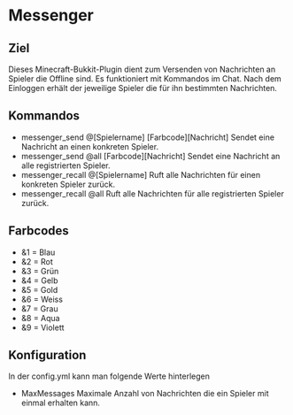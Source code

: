 Messenger
=========

Ziel
----

Dieses Minecraft-Bukkit-Plugin dient zum Versenden von Nachrichten an Spieler die Offline sind. 
Es funktioniert mit Kommandos im Chat. Nach dem Einloggen erhält der jeweilige Spieler die für ihn bestimmten
Nachrichten.

Kommandos
---------

* messenger_send @[Spielername] [Farbcode][Nachricht]     Sendet eine Nachricht an einen konkreten Spieler.
* messenger_send @all [Farbcode][Nachricht]               Sendet eine Nachricht an alle registrierten Spieler.
* messenger_recall @[Spielername]                         Ruft alle Nachrichten für einen konkreten Spieler zurück.
* messenger_recall @all                                   Ruft alle Nachrichten für alle registrierten Spieler zurück.

Farbcodes
---------
* &1 = Blau
* &2 = Rot
* &3 = Grün
* &4 = Gelb
* &5 = Gold
* &6 = Weiss
* &7 = Grau
* &8 = Aqua
* &9 = Violett

Konfiguration
-------------
In der config.yml kann man folgende Werte hinterlegen
* MaxMessages             Maximale Anzahl von Nachrichten die ein Spieler mit einmal erhalten kann.


